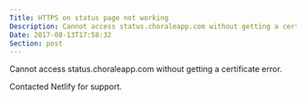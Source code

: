 ```yaml
---
Title: HTTPS on status page not working
Description: Cannot access status.choraleapp.com without getting a certificate error
Date: 2017-08-13T17:58:32
Section: post
---
```


Cannot access status.choraleapp.com without getting a certificate error.

Contacted Netlify for support.
